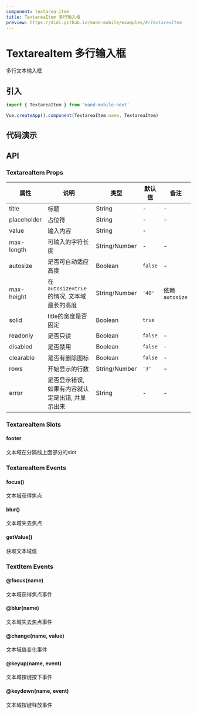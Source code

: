 ```yaml
---
component: textarea-item
title: TextareaItem 多行输入框
preview: https://didi.github.io/mand-mobile/examples/#/TextareaItem
---
```


# TextareaItem 多行输入框

多行文本输入框

## 引入

```javascript
import { TextareaItem } from 'mand-mobile-next'

Vue.createApp().component(TextareaItem.name, TextareaItem)
```

## 代码演示

<demo-wrapper
  src="src/packages/textarea-item/demo"
  :demos="demos"
/>

<script setup>
const demos = import.meta.globEager('../../../src/packages/textarea-item/demo/demo*.vue')
</script>

## API

### TextareaItem Props
| 属性                                              | 说明                                             | 类型          | 默认值  | 备注           |
| ------------------------------------------------- | ------------------------------------------------ | ------------- | ------- | -------------- |
| title                                             | 标题                                             | String        | -       | -              |
| placeholder                                       | 占位符                                           | String        | -       | -              |
| value                                          | 输入内容                                         | String        | -       |                |
| max-length                                        | 可输入的字符长度                                 | String/Number | -       | -              |
| autosize                                          | 是否可自动适应高度                               | Boolean       | `false` | -              |
| max-height                                        | 在`autosize=true`的情况, 文本域最长的高度        | String/Number | `'40'`  | 依赖`autosize` |
| solid                                             | title的宽度是否固定                              | Boolean       | `true`  |                |
| readonly                                          | 是否只读                                         | Boolean       | `false` | -              |
| disabled                                          | 是否禁用                                         | Boolean       | `false` | -              |
| clearable | 是否有删除图标                                   | Boolean       | `false` | -              |
| rows                                              | 开始显示的行数                                   | String/Number | `'3'`   | -              |
| error                                             | 是否显示错误, 如果有内容就认定是出错, 并显示出来 | String        | -       | -              |

### TextareaItem Slots

#### footer

文本域在分隔线上面部分的slot

### TextareaItem Events

#### focus()
文本域获得焦点

#### blur()
文本域失去焦点

#### getValue()
获取文本域值

### TextItem Events

#### @focus(name)
文本域获得焦点事件

#### @blur(name)
文本域失去焦点事件

#### @change(name, value)
文本域值变化事件

#### @keyup(name, event)
文本域按键按下事件

#### @keydown(name, event)
文本域按键释放事件
